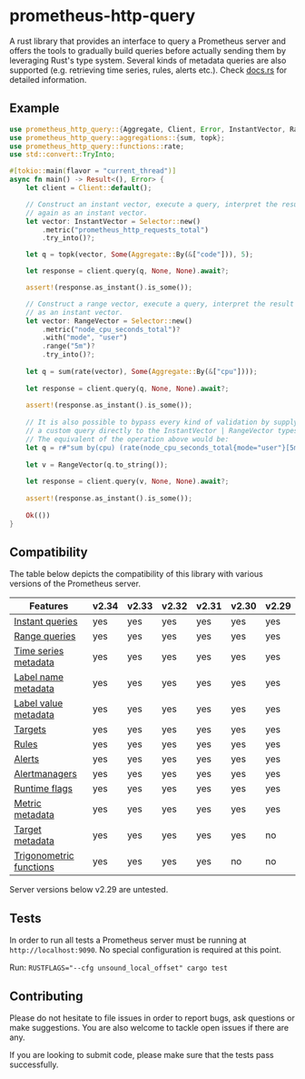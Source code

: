 # prometheus-http-query

A rust library that provides an interface to query a Prometheus server and offers the tools to gradually build queries before actually sending them by leveraging Rust's type system. Several kinds of metadata queries are also supported (e.g. retrieving time series, rules, alerts etc.). Check [docs.rs](https://docs.rs/prometheus-http-query) for detailed information.

## Example

```rust
use prometheus_http_query::{Aggregate, Client, Error, InstantVector, RangeVector, Selector};
use prometheus_http_query::aggregations::{sum, topk};
use prometheus_http_query::functions::rate;
use std::convert::TryInto;

#[tokio::main(flavor = "current_thread")]
async fn main() -> Result<(), Error> {
    let client = Client::default();

    // Construct an instant vector, execute a query, interpret the result
    // again as an instant vector.
    let vector: InstantVector = Selector::new()
        .metric("prometheus_http_requests_total")
        .try_into()?;

    let q = topk(vector, Some(Aggregate::By(&["code"])), 5);

    let response = client.query(q, None, None).await?;

    assert!(response.as_instant().is_some());

    // Construct a range vector, execute a query, interpret the result
    // as an instant vector.
    let vector: RangeVector = Selector::new()
        .metric("node_cpu_seconds_total")?
        .with("mode", "user")
        .range("5m")?
        .try_into()?;
	
    let q = sum(rate(vector), Some(Aggregate::By(&["cpu"])));
    
    let response = client.query(q, None, None).await?;
    
    assert!(response.as_instant().is_some());
    
    // It is also possible to bypass every kind of validation by supplying
    // a custom query directly to the InstantVector | RangeVector types.
    // The equivalent of the operation above would be:
    let q = r#"sum by(cpu) (rate(node_cpu_seconds_total{mode="user"}[5m]))"#;
    
    let v = RangeVector(q.to_string());
    
    let response = client.query(v, None, None).await?;
    
    assert!(response.as_instant().is_some());
   
    Ok(())
}
```

## Compatibility

The table below depicts the compatibility of this library with various versions of the Prometheus server.

| Features | v2.34 | v2.33 | v2.32 | v2.31 | v2.30 | v2.29 |
|---|---|---|---|---|---|---|
| [Instant queries](https://prometheus.io/docs/prometheus/latest/querying/api/#instant-queries) | yes | yes | yes | yes | yes | yes |
| [Range queries](https://prometheus.io/docs/prometheus/latest/querying/api/#range-queries) | yes | yes | yes | yes | yes | yes |
| [Time series metadata](https://prometheus.io/docs/prometheus/latest/querying/api/#finding-series-by-label-matchers) | yes | yes | yes | yes | yes | yes |
| [Label name metadata](https://prometheus.io/docs/prometheus/latest/querying/api/#getting-label-names) | yes | yes | yes | yes | yes | yes |
| [Label value metadata](https://prometheus.io/docs/prometheus/latest/querying/api/#querying-label-values) | yes | yes | yes | yes | yes | yes |
| [Targets](https://prometheus.io/docs/prometheus/latest/querying/api/#targets) | yes | yes | yes | yes | yes | yes |
| [Rules](https://prometheus.io/docs/prometheus/latest/querying/api/#rules) | yes | yes | yes | yes | yes | yes |
| [Alerts](https://prometheus.io/docs/prometheus/latest/querying/api/#alerts) | yes | yes | yes | yes | yes | yes |
| [Alertmanagers](https://prometheus.io/docs/prometheus/latest/querying/api/#alertmanagers) | yes | yes | yes | yes | yes | yes |
| [Runtime flags](https://prometheus.io/docs/prometheus/latest/querying/api/#flags) | yes | yes | yes | yes | yes | yes |
| [Metric metadata](https://prometheus.io/docs/prometheus/latest/querying/api/#querying-metric-metadata) | yes | yes | yes | yes | yes | yes |
| [Target metadata](https://prometheus.io/docs/prometheus/latest/querying/api/#querying-target-metadata) | yes | yes | yes | yes | yes | no |
| [Trigonometric functions](https://prometheus.io/docs/prometheus/latest/querying/functions/#trigonometric-functions) | yes | yes | yes | yes | no | no |

Server versions below v2.29 are untested.

## Tests

In order to run all tests a Prometheus server must be running at `http://localhost:9090`. No special configuration is required at this point.

Run: `RUSTFLAGS="--cfg unsound_local_offset" cargo test`

## Contributing

Please do not hesitate to file issues in order to report bugs, ask questions or make suggestions. You are also welcome to tackle open issues if there are any.

If you are looking to submit code, please make sure that the tests pass successfully.


